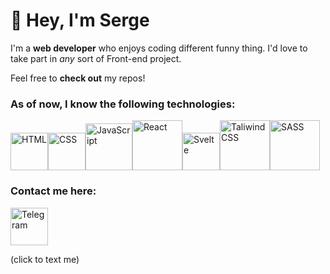 # 👋 Hey, I'm Serge
I'm a **web developer** who enjoys coding different funny thing.
I'd love to take part in *any* sort of Front-end project. 

Feel free to **check out** my repos!

 ### As of now, I know the following technologies: 
<img src="https://api.iconify.design/logos/html-5.svg" width='60' alt='HTML'/><img src='https://api.iconify.design/logos/css-3.svg' width='60' alt='CSS'/><img src='https://api.iconify.design/vscode-icons/file-type-js-official.svg' width='75' alt='JavaScript'/><img src='https://upload.wikimedia.org/wikipedia/commons/thumb/a/a7/React-icon.svg/512px-React-icon.svg.png' width='80' alt='React'/><img src='https://api.iconify.design/logos/svelte-icon.svg' width='60' alt='Svelte'/><img src='https://api.iconify.design/logos/tailwindcss-icon.svg' width='80' alt='TaliwindCSS'/><img src='https://api.iconify.design/vscode-icons/file-type-sass.svg' width='80' alt='SASS'/>
### Contact me here:
[<img src='https://api.iconify.design/logos/telegram.svg' width=60 alt='Telegram'/>](https://t.me/comoestassergio)

(click to text me)
